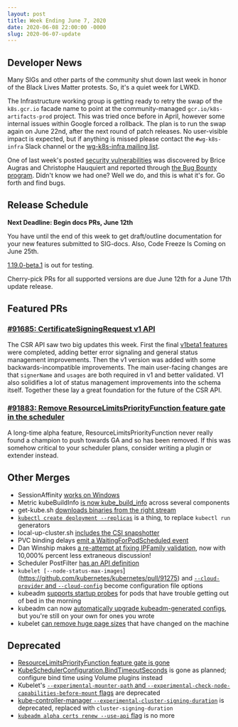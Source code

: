 ```yaml
---
layout: post
title: Week Ending June 7, 2020
date: 2020-06-08 22:00:00 -0000
slug: 2020-06-07-update
---
```


## Developer News

Many SIGs and other parts of the community shut down last week in honor of the Black Lives Matter protests.  So, it's a quiet week for LWKD.

The Infrastructure working group is getting ready to retry the swap of the `k8s.gcr.io` facade name to point at the community-managed `gcr.io/k8s-artifacts-prod` project. This was tried once before in April, however some internal issues within Google forced a rollback. The plan is to run the swap again on June 22nd, after the next round of patch releases. No user-visible impact is expected, but if anything is missed please contact the `#wg-k8s-infra` Slack channel or the [wg-k8s-infra mailing list](https://groups.google.com/forum/#%21forum/kubernetes-wg-k8s-infra).

One of last week's posted [security vulnerabilities](https://nvd.nist.gov/vuln/detail/CVE-2020-8555) was discovered by Brice Augras and Christophe Hauquiert and reported through [the Bug Bounty program](https://hackerone.com/kubernetes).  Didn't know we had one?  Well we do, and this is what it's for.  Go forth and find bugs.

## Release Schedule

**Next Deadline: Begin docs PRs, June 12th**

You have until the end of this week to get draft/outline documentation for your new features submitted to SIG-docs.  Also, Code Freeze Is Coming on June 25th.

[1.19.0-beta.1](https://github.com/kubernetes/kubernetes/blob/master/CHANGELOG/CHANGELOG-1.19.md/#v1190-beta1) is out for testing.

Cherry-pick PRs for all supported versions are due June 12th for a June 17th update release.

## Featured PRs

### [#91685: CertificateSigningRequest v1 API](https://github.com/kubernetes/kubernetes/pull/91685)

The CSR API saw two big updates this week. First the final [v1beta1 features](https://github.com/kubernetes/kubernetes/pull/90191) were completed, adding better error signaling and general status management improvements. Then the v1 version was added with some backwards-incompatible improvements. The main user-facing changes are that `signerName` and `usages` are both required in v1 and better validated. V1 also solidifies a lot of status management improvements into the schema itself. Together these lay a great foundation for the future of the CSR API.

### [#91883: Remove ResourceLimitsPriorityFunction feature gate in the scheduler](https://github.com/kubernetes/kubernetes/pull/91883)

A long-time alpha feature, ResourceLimitsPriorityFunction never really found a champion to push towards GA and so has been removed. If this was somehow critical to your scheduler plans, consider writing a plugin or extender instead.

## Other Merges

* SessionAffinity [works on Windows](https://github.com/kubernetes/kubernetes/pull/91701)
* Metric kubeBuildInfo [is now kube_build_info](https://github.com/kubernetes/kubernetes/pull/91805) across several components
* get-kube.sh [downloads binaries from the right stream](https://github.com/kubernetes/kubernetes/pull/91635)
* [`kubectl create deployment --replicas`](https://github.com/kubernetes/kubernetes/pull/91562) is a thing, to replace `kubectl run` generators
* local-up-cluster.sh [includes the CSI snapshotter](https://github.com/kubernetes/kubernetes/pull/91504)
* PVC binding delays [emit a WaitingForPodScheduled event](https://github.com/kubernetes/kubernetes/pull/91455)
* Dan Winship makes [a re-attempt at fixing IPFamily validation](https://github.com/kubernetes/kubernetes/pull/91400), now with 10,000% percent less extraneous discussion!
* Scheduler PostFilter [has an API definition](https://github.com/kubernetes/kubernetes/pull/91314)
* `kubelet [--node-status-max-images`](https://github.com/kubernetes/kubernetes/pull/91275) and [`--cloud-provider` and `--cloud-config`](https://github.com/kubernetes/kubernetes/pull/90408) become configuration file options
* kubeadm [supports startup probes](https://github.com/kubernetes/kubernetes/pull/91179) for pods that have trouble getting out of bed in the morning
* kubeadm can now [automatically upgrade kubeadm-generated configs](https://github.com/kubernetes/kubernetes/pull/86070), but you're still on your own for ones you wrote
* kubelet [can remove huge page sizes](https://github.com/kubernetes/kubernetes/pull/80831) that have changed on the machine


## Deprecated

* [ResourceLimitsPriorityFunction feature gate is gone](https://github.com/kubernetes/kubernetes/pull/91883)
* [KubeSchedulerConfiguration.BindTimeoutSeconds](https://github.com/kubernetes/kubernetes/pull/91580) is gone as planned; configure bind time using Volume plugins instead
* Kubelet's [`--experimental-mounter-path` and `--experimental-check-node-capabilities-before-mount` flags](https://github.com/kubernetes/kubernetes/pull/91373) are deprecated
* [kube-controller-manager `--experimental-cluster-signing-duration`](https://github.com/kubernetes/kubernetes/pull/91154) is deprecated, replaced with `cluster-signing-duration`
* [`kubeadm alpha certs renew --use-api` flag](https://github.com/kubernetes/kubernetes/pull/90143) is no more
